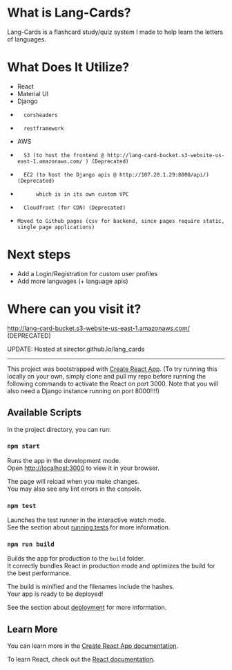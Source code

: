 # What is Lang-Cards?
Lang-Cards is a flashcard study/quiz system I made to help learn the letters of languages.

# What Does It Utilize?
-   React
-   Material UI
-   Django
-       corsheaders
-       restframework
-   AWS
-       S3 (to host the frontend @ http://lang-card-bucket.s3-website-us-east-1.amazonaws.com/ ) (Deprecated)
-       EC2 (to host the Django apis @ http://107.20.1.29:8000/api/) (Deprecated)
-           which is in its own custom VPC
-       Cloudfront (for CDN) (Deprecated)
-     Moved to Github pages (csv for backend, since pages require static, single page applications)


# Next steps
-    Add a Login/Registration for custom user profiles
-    Add more languages (+ language apis)
  

# Where can you visit it?
http://lang-card-bucket.s3-website-us-east-1.amazonaws.com/ (DEPRECATED)

UPDATE: Hosted at sirector.github.io/lang_cards


---------------------------------------------------------------------------------------------------------
This project was bootstrapped with [Create React App](https://github.com/facebook/create-react-app).
(To try running this locally on your own, simply clone and pull my repo before running the following commands to activate the React on port 3000. Note that you will also need a Django instance running on port 8000!!!!)
## Available Scripts

In the project directory, you can run:

### `npm start`

Runs the app in the development mode.\
Open [http://localhost:3000](http://localhost:3000) to view it in your browser.

The page will reload when you make changes.\
You may also see any lint errors in the console.

### `npm test`

Launches the test runner in the interactive watch mode.\
See the section about [running tests](https://facebook.github.io/create-react-app/docs/running-tests) for more information.

### `npm run build`

Builds the app for production to the `build` folder.\
It correctly bundles React in production mode and optimizes the build for the best performance.

The build is minified and the filenames include the hashes.\
Your app is ready to be deployed!

See the section about [deployment](https://facebook.github.io/create-react-app/docs/deployment) for more information.

## Learn More

You can learn more in the [Create React App documentation](https://facebook.github.io/create-react-app/docs/getting-started).

To learn React, check out the [React documentation](https://reactjs.org/).
